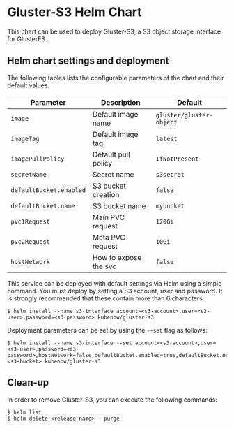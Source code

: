 Gluster-S3 Helm Chart
====================

This chart can be used to deploy Gluster-S3, a S3 object storage interface for GlusterFS.

Helm chart settings and deployment
----------------------------------

The following tables lists the configurable parameters of the chart and their default values.

| Parameter                    | Description           | Default                 |
|------------------------------|-----------------------|-------------------------|
| `image`                      | Default image name    | `gluster/gluster-object`|
| `imageTag`                   | Default image tag     | `latest`                |
| `imagePullPolicy`            | Default pull policy   | `IfNotPresent`          |
| `secretName`                 | Secret name           | `s3secret`              |
| `defaultBucket.enabled`      | S3 bucket creation    | `false`                 |
| `defaultBucket.name`         | S3 bucket name        | `mybucket`              |
| `pvc1Request`                | Main PVC request      | `120Gi`                 |
| `pvc2Request`                | Meta PVC request      | `10Gi`                  |
| `hostNetwork`                | How to expose the svc | `false`                 |


This service can be deployed with default settings via Helm using a simple command. You must deploy by setting a S3 account, user and password. It is strongly recommended that these contain more than 6 characters.

```console
$ helm install --name s3-interface account=<s3-account>,user=<s3-user>,password=<s3-password> kubenow/gluster-s3
```

Deployment parameters can be set by using the `--set` flag as follows:

```console
$ helm install --name s3-interface --set account=<s3-account>,user=<s3-user>,password=<s3-password>,hostNetwork=false,defaultBucket.enabled=true,defaultBucket.name=<s3-bucket> kubenow/gluster-s3
```

Clean-up
-------

In order to remove Gluster-S3, you can execute the following commands:

```console
$ helm list
$ helm delete <release-name> --purge
```
